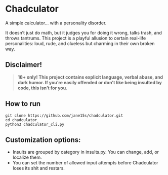 # Chadculator

A simple calculator... with a personality disorder.

It doesn’t just do math, but it judges you for doing it wrong, talks trash, and throws tantrums.
This project is a playful allusion to certain real-life personalities: loud, rude, and clueless but charming in their own broken way.

## Disclaimer!

> **18+ only! This project contains explicit language, verbal abuse, and dark humor.
> If you’re easily offended or don’t like being insulted by code, this isn’t for you**.


## How to run

```
git clone https://github.com/jane15s/chadculator.git
cd chadculator
python3 chadculator_cli.py
```
## Customization options:
- Insults are grouped by category in insults.py. You can change, add, or localize them.
- You can set the number of allowed input attempts before Chadculator loses its shit and restars.

